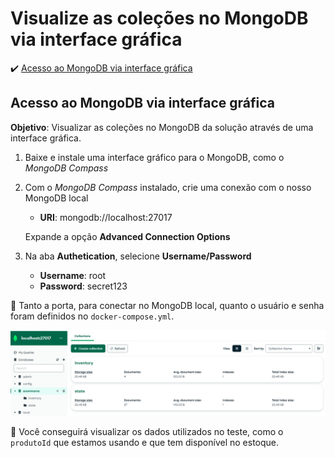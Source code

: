 <h1>Visualize as coleções no MongoDB via interface gráfica</h1>

:heavy_check_mark: [Acesso ao MongoDB via interface gráfica](#acesso-mongodb-interface-grafica)

## Acesso ao MongoDB via interface gráfica

**Objetivo**: Visualizar as coleções no MongoDB da solução através de uma interface gráfica. 

1. Baixe e instale uma interface gráfico para o MongoDB, como o _MongoDB Compass_

2. Com o _MongoDB Compass_ instalado, crie uma conexão com o nosso MongoDB local

	* **URI**: mongodb://localhost:27017
	
	Expande a opção **Advanced Connection Options**
	
3. Na aba **Authetication**, selecione **Username/Password**
	
	* **Username**: root
	* **Password**: secret123
	
:loudspeaker: Tanto a porta, para conectar no MongoDB local, quanto o usuário e senha foram definidos no `docker-compose.yml`.

<img src="/cap10/imagens/acesso-mongodb-interface-grafica.png">

:loudspeaker: Você conseguirá visualizar os dados utilizados no teste, como o `produtoId` que estamos usando e que tem disponível no estoque.

